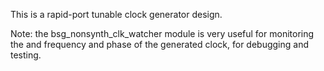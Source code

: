 This is a rapid-port tunable clock generator design. 

Note: the bsg_nonsynth_clk_watcher module is very useful for monitoring the and frequency and phase of the generated clock, for debugging and testing.
